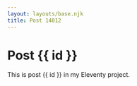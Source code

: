 ```yaml
---
layout: layouts/base.njk
title: Post 14012
---
```


# Post {{ id }}

This is post {{ id }} in my Eleventy project.
